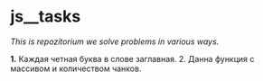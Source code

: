 # js__tasks

<i>This is repozitorium we solve problems in various ways.</i>

<b>1.</b> Каждая четная буква в слове заглавная.
</b>2. </b>Данна функция с массивом и количеством чанков.

